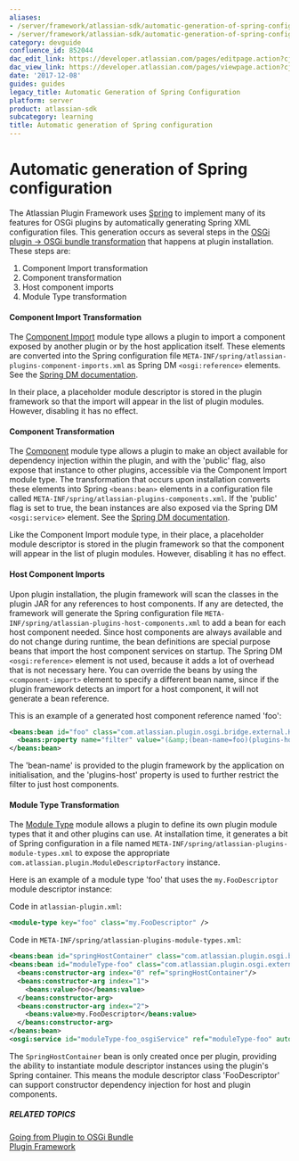 ```yaml
---
aliases:
- /server/framework/atlassian-sdk/automatic-generation-of-spring-configuration-852044.html
- /server/framework/atlassian-sdk/automatic-generation-of-spring-configuration-852044.md
category: devguide
confluence_id: 852044
dac_edit_link: https://developer.atlassian.com/pages/editpage.action?cjm=wozere&pageId=852044
dac_view_link: https://developer.atlassian.com/pages/viewpage.action?cjm=wozere&pageId=852044
date: '2017-12-08'
guides: guides
legacy_title: Automatic Generation of Spring Configuration
platform: server
product: atlassian-sdk
subcategory: learning
title: Automatic generation of Spring configuration
---
```

# Automatic generation of Spring configuration

The Atlassian Plugin Framework uses <a href="http://www.springframework.org/osgi" class="external-link">Spring</a> to implement many of its features for OSGi plugins by automatically generating Spring XML configuration files. This generation occurs as several steps in the [OSGi plugin -&gt; OSGi bundle transformation](/server/framework/atlassian-sdk/going-from-plugin-to-osgi-bundle) that happens at plugin installation. These steps are:

1.  Component Import transformation
2.  Component transformation
3.  Host component imports
4.  Module Type transformation

#### Component Import Transformation

The [Component Import](/server/framework/atlassian-sdk/component-import-plugin-module) module type allows a plugin to import a component exposed by another plugin or by the host application itself. These elements are converted into the Spring configuration file `META-INF/spring/atlassian-plugins-component-imports.xml` as Spring DM `<osgi:reference>` elements. See the <a href="http://static.springsource.org/osgi/docs/1.1.3/reference/html/service-registry.html#service-registry:refs" class="external-link">Spring DM documentation</a>.

In their place, a placeholder module descriptor is stored in the plugin framework so that the import will appear in the list of plugin modules. However, disabling it has no effect.

#### Component Transformation

The [Component](/server/framework/atlassian-sdk/component-plugin-module) module type allows a plugin to make an object available for dependency injection within the plugin, and with the 'public' flag, also expose that instance to other plugins, accessible via the Component Import module type. The transformation that occurs upon installation converts these elements into Spring `<beans:bean>` elements in a configuration file called `META-INF/spring/atlassian-plugins-components.xml`. If the 'public' flag is set to true, the bean instances are also exposed via the Spring DM `<osgi:service>` element. See the <a href="http://static.springsource.org/osgi/docs/1.1.3/reference/html/service-registry.html#service-registry:export" class="external-link">Spring DM documentation</a>.

Like the Component Import module type, in their place, a placeholder module descriptor is stored in the plugin framework so that the component will appear in the list of plugin modules. However, disabling it has no effect.

#### Host Component Imports

Upon plugin installation, the plugin framework will scan the classes in the plugin JAR for any references to host components. If any are detected, the framework will generate the Spring configuration file `META-INF/spring/atlassian-plugins-host-components.xml` to add a bean for each host component needed. Since host components are always available and do not change during runtime, the bean definitions are special purpose beans that import the host component services on startup. The Spring DM `<osgi:reference>` element is not used, because it adds a lot of overhead that is not necessary here. You can override the beans by using the `<component-import>` element to specify a different bean name, since if the plugin framework detects an import for a host component, it will not generate a bean reference.

This is an example of a generated host component reference named 'foo':

``` xml
<beans:bean id="foo" class="com.atlassian.plugin.osgi.bridge.external.HostComponentFactoryBean">
  <beans:property name="filter" value="(&amp;(bean-name=foo)(plugins-host=true))"/>
</beans:bean>
```

The 'bean-name' is provided to the plugin framework by the application on initialisation, and the 'plugins-host' property is used to further restrict the filter to just host components.

#### Module Type Transformation

The [Module Type](https://developer.atlassian.com/display/PLUGINFRAMEWORK/Module+Type+Plugin+Module) module allows a plugin to define its own plugin module types that it and other plugins can use. At installation time, it generates a bit of Spring configuration in a file named `META-INF/spring/atlassian-plugins-module-types.xml` to expose the appropriate `com.atlassian.plugin.ModuleDescriptorFactory` instance.

Here is an example of a module type 'foo' that uses the `my.FooDescriptor` module descriptor instance:

Code in `atlassian-plugin.xml`:

``` xml
<module-type key="foo" class="my.FooDescriptor" />
```

Code in `META-INF/spring/atlassian-plugins-module-types.xml`:

``` xml
<beans:bean id="springHostContainer" class="com.atlassian.plugin.osgi.bridge.external.SpringHostContainer"/>
<beans:bean id="moduleType-foo" class="com.atlassian.plugin.osgi.external.SingleModuleDescriptorFactory">
  <beans:constructor-arg index="0" ref="springHostContainer"/>
  <beans:constructor-arg index="1">
    <beans:value>foo</beans:value>
  </beans:constructor-arg>
  <beans:constructor-arg index="2">
    <beans:value>my.FooDescriptor</beans:value>
  </beans:constructor-arg>
</beans:bean>
<osgi:service id="moduleType-foo_osgiService" ref="moduleType-foo" auto-export="interfaces"/>
```

The `SpringHostContainer` bean is only created once per plugin, providing the ability to instantiate module descriptor instances using the plugin's Spring container. This means the module descriptor class 'FooDescriptor' can support constructor dependency injection for host and plugin components.

##### RELATED TOPICS

[Going from Plugin to OSGi Bundle](/server/framework/atlassian-sdk/going-from-plugin-to-osgi-bundle)  
[Plugin Framework](https://developer.atlassian.com/display/PLUGINFRAMEWORK/Plugin+Framework)





























































































































































































































